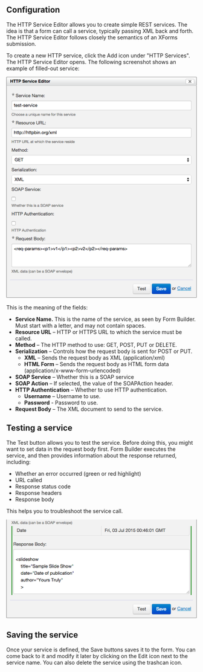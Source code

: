 ## Configuration

The HTTP Service Editor allows you to create simple REST services. The idea is that a form can call a service, typically passing XML back and forth. The HTTP Service Editor follows closely the semantics of an XForms submission.

To create a new HTTP service, click the Add icon under "HTTP Services". The HTTP Service Editor opens. The following screenshot shows an example of filled-out service:

![Service Editor](images/fb-service.png)

This is the meaning of the fields:

- **Service Name.** This is the name of the service, as seen by Form Builder. Must start with a letter, and may not contain spaces.
- **Resource URL** – HTTP or HTTPS URL to which the service must be called.
- **Method** – The HTTP method to use: GET, POST, PUT or DELETE.
- **Serialization** – Controls how the request body is sent for POST or PUT.
    - **XML** – Sends the request body as XML (application/xml)
    - **HTML Form** – Sends the request body as HTML form data (application/x-www-form-urlencoded)
- **SOAP Service** – Whether this is a SOAP service
- **SOAP Action** – If selected, the value of the SOAPAction header.
- **HTTP Authentication** – Whether to use HTTP authentication.
    - **Username** – Username to use.
    - **Password** - Password to use.
- **Request Body** – The XML document to send to the service.

## Testing a service

The Test button allows you to test the service. Before doing this, you might want to set data in the request body first. Form Builder executes the service, and then provides information about the response returned, including:

- Whether an error occurred (green or red highlight)
- URL called
- Response status code
- Response headers
- Response body

This helps you to troubleshoot the service call.

![Testing a service](images/fb-test-service.png)

## Saving the service

Once your service is defined, the Save buttons saves it to the form. You can come back to it and modify it later by clicking on the Edit icon next to the service name. You can also delete the service using the trashcan icon.


